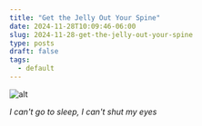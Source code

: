 ```yaml
---
title: "Get the Jelly Out Your Spine"
date: 2024-11-28T10:09:46-06:00
slug: 2024-11-28-get-the-jelly-out-your-spine
type: posts
draft: false
tags:
  - default
---
```


![alt](images/roundingsecond.jpg)

<em>I can't go to sleep, I can't shut my eyes</em>

